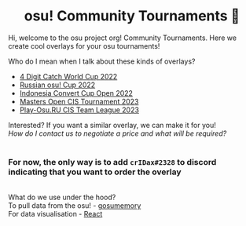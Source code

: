 <h1 align="center">osu! Community Tournaments 👋</h1>

Hi, welcome to the osu project org! Community Tournaments. Here we create cool overlays for your osu tournaments!

Who do I mean when I talk about these kinds of overlays?
- [4 Digit Catch World Cup 2022](https://www.twitch.tv/videos/1587766984)
- [Russian osu! Cup 2022](https://www.twitch.tv/videos/1625212582)
- [Indonesia Convert Cup Open 2022](https://www.twitch.tv/videos/1649711958)
- [Masters Open CIS Tournament 2023](https://www.twitch.tv/videos/1800907815)
- [Play-Osu.RU CIS Team League 2023](https://www.youtube.com/watch?v=ziejcCAM-C8)

Interested? If you want a similar overlay, we can make it for you!<br/>
*How do I contact us to negotiate a price and what will be required?*<br/><br/>
### For now, the only way is to add `crIDax#2328` to discord indicating that you want to order the overlay
\
What do we use under the hood?\
To pull data from the osu! - [gosumemory](https://github.com/l3lackShark/gosumemory)\
For data visualisation - [React](https://github.com/Facebook/react)
